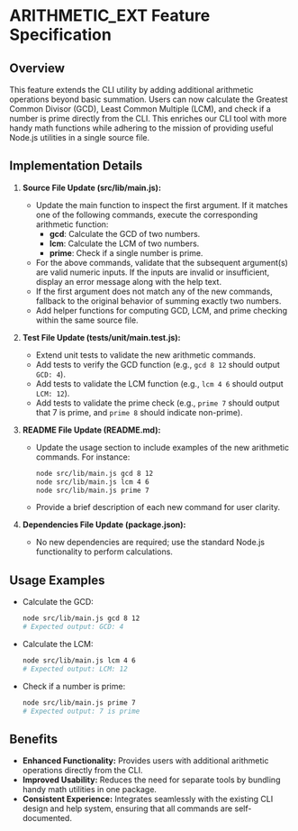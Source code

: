 # ARITHMETIC_EXT Feature Specification

## Overview
This feature extends the CLI utility by adding additional arithmetic operations beyond basic summation. Users can now calculate the Greatest Common Divisor (GCD), Least Common Multiple (LCM), and check if a number is prime directly from the CLI. This enriches our CLI tool with more handy math functions while adhering to the mission of providing useful Node.js utilities in a single source file.

## Implementation Details
1. **Source File Update (src/lib/main.js):**
   - Update the main function to inspect the first argument. If it matches one of the following commands, execute the corresponding arithmetic function:
     - **gcd**: Calculate the GCD of two numbers.
     - **lcm**: Calculate the LCM of two numbers.
     - **prime**: Check if a single number is prime.
   - For the above commands, validate that the subsequent argument(s) are valid numeric inputs. If the inputs are invalid or insufficient, display an error message along with the help text.
   - If the first argument does not match any of the new commands, fallback to the original behavior of summing exactly two numbers.
   - Add helper functions for computing GCD, LCM, and prime checking within the same source file.

2. **Test File Update (tests/unit/main.test.js):**
   - Extend unit tests to validate the new arithmetic commands.
   - Add tests to verify the GCD function (e.g., `gcd 8 12` should output `GCD: 4`).
   - Add tests to validate the LCM function (e.g., `lcm 4 6` should output `LCM: 12`).
   - Add tests to validate the prime check (e.g., `prime 7` should output that 7 is prime, and `prime 8` should indicate non-prime).

3. **README File Update (README.md):**
   - Update the usage section to include examples of the new arithmetic commands. For instance:
     ```bash
     node src/lib/main.js gcd 8 12
     node src/lib/main.js lcm 4 6
     node src/lib/main.js prime 7
     ```
   - Provide a brief description of each new command for user clarity.

4. **Dependencies File Update (package.json):**
   - No new dependencies are required; use the standard Node.js functionality to perform calculations.

## Usage Examples
- Calculate the GCD:
  ```bash
  node src/lib/main.js gcd 8 12
  # Expected output: GCD: 4
  ```
- Calculate the LCM:
  ```bash
  node src/lib/main.js lcm 4 6
  # Expected output: LCM: 12
  ```
- Check if a number is prime:
  ```bash
  node src/lib/main.js prime 7
  # Expected output: 7 is prime
  ```

## Benefits
- **Enhanced Functionality:** Provides users with additional arithmetic operations directly from the CLI.
- **Improved Usability:** Reduces the need for separate tools by bundling handy math utilities in one package.
- **Consistent Experience:** Integrates seamlessly with the existing CLI design and help system, ensuring that all commands are self-documented.
